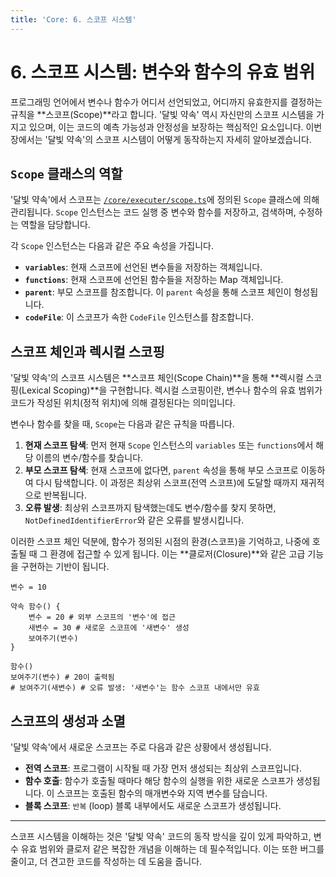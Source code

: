```yaml
---
title: 'Core: 6. 스코프 시스템'
---
```


# 6. 스코프 시스템: 변수와 함수의 유효 범위

프로그래밍 언어에서 변수나 함수가 어디서 선언되었고, 어디까지 유효한지를 결정하는 규칙을 **스코프(Scope)**라고 합니다. '달빛 약속' 역시 자신만의 스코프 시스템을 가지고 있으며, 이는 코드의 예측 가능성과 안정성을 보장하는 핵심적인 요소입니다. 이번 장에서는 '달빛 약속'의 스코프 시스템이 어떻게 동작하는지 자세히 알아보겠습니다.

## `Scope` 클래스의 역할

'달빛 약속'에서 스코프는 [`/core/executer/scope.ts`](/core/executer/scope.ts)에 정의된 `Scope` 클래스에 의해 관리됩니다. `Scope` 인스턴스는 코드 실행 중 변수와 함수를 저장하고, 검색하며, 수정하는 역할을 담당합니다.

각 `Scope` 인스턴스는 다음과 같은 주요 속성을 가집니다.

-   **`variables`**: 현재 스코프에 선언된 변수들을 저장하는 객체입니다.
-   **`functions`**: 현재 스코프에 선언된 함수들을 저장하는 Map 객체입니다.
-   **`parent`**: 부모 스코프를 참조합니다. 이 `parent` 속성을 통해 스코프 체인이 형성됩니다.
-   **`codeFile`**: 이 스코프가 속한 `CodeFile` 인스턴스를 참조합니다.

## 스코프 체인과 렉시컬 스코핑

'달빛 약속'의 스코프 시스템은 **스코프 체인(Scope Chain)**을 통해 **렉시컬 스코핑(Lexical Scoping)**을 구현합니다. 렉시컬 스코핑이란, 변수나 함수의 유효 범위가 코드가 작성된 위치(정적 위치)에 의해 결정된다는 의미입니다.

변수나 함수를 찾을 때, `Scope`는 다음과 같은 규칙을 따릅니다.

1.  **현재 스코프 탐색**: 먼저 현재 `Scope` 인스턴스의 `variables` 또는 `functions`에서 해당 이름의 변수/함수를 찾습니다.
2.  **부모 스코프 탐색**: 현재 스코프에 없다면, `parent` 속성을 통해 부모 스코프로 이동하여 다시 탐색합니다. 이 과정은 최상위 스코프(전역 스코프)에 도달할 때까지 재귀적으로 반복됩니다.
3.  **오류 발생**: 최상위 스코프까지 탐색했는데도 변수/함수를 찾지 못하면, `NotDefinedIdentifierError`와 같은 오류를 발생시킵니다.

이러한 스코프 체인 덕분에, 함수가 정의된 시점의 환경(스코프)을 기억하고, 나중에 호출될 때 그 환경에 접근할 수 있게 됩니다. 이는 **클로저(Closure)**와 같은 고급 기능을 구현하는 기반이 됩니다.

```yak
변수 = 10

약속 함수() {
    변수 = 20 # 외부 스코프의 '변수'에 접근
    새변수 = 30 # 새로운 스코프에 '새변수' 생성
    보여주기(변수)
}

함수()
보여주기(변수) # 20이 출력됨
# 보여주기(새변수) # 오류 발생: '새변수'는 함수 스코프 내에서만 유효
```

## 스코프의 생성과 소멸

'달빛 약속'에서 새로운 스코프는 주로 다음과 같은 상황에서 생성됩니다.

-   **전역 스코프**: 프로그램이 시작될 때 가장 먼저 생성되는 최상위 스코프입니다.
-   **함수 호출**: 함수가 호출될 때마다 해당 함수의 실행을 위한 새로운 스코프가 생성됩니다. 이 스코프는 호출된 함수의 매개변수와 지역 변수를 담습니다.
-   **블록 스코프**: `반복` (loop) 블록 내부에서도 새로운 스코프가 생성됩니다.

---

스코프 시스템을 이해하는 것은 '달빛 약속' 코드의 동작 방식을 깊이 있게 파악하고, 변수 유효 범위와 클로저 같은 복잡한 개념을 이해하는 데 필수적입니다. 이는 또한 버그를 줄이고, 더 견고한 코드를 작성하는 데 도움을 줍니다.

